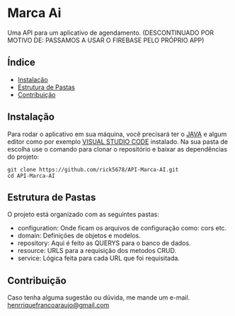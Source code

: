 # Marca Ai

Uma API para um aplicativo de agendamento. 
(DESCONTINUADO POR MOTIVO DE: PASSAMOS A USAR O FIREBASE PELO PRÓPRIO APP)

## Índice

- [Instalação](#instalação)
- [Estrutura de Pastas](#estrutura-de-pastas)
- [Contribuição](#contribuição)

## Instalação

Para rodar o aplicativo em sua máquina, você precisará ter o [JAVA](https://www.oracle.com/java/technologies/javase/jdk17-archive-downloads.html) e algum editor como por exemplo [VISUAL STUDIO CODE](https://code.visualstudio.com/download) instalado.
Na sua pasta de escolha use o comando para clonar o repositório e baixar as dependências do projeto:
```
git clone https://github.com/rick5678/API-Marca-AI.git
cd API-Marca-AI
```

## Estrutura de Pastas
O projeto está organizado com as seguintes pastas:

- configuration: Onde ficam os arquivos de configuração como: cors etc.
- domain: Definições de objetos e modelos.
- repository: Aqui é feito as QUERYS para o banco de dados.
- resource: URLS para a requisição dos metodos CRUD.
- service: Lógica feita para cada URL que foi requisitada.

## Contribuição
Caso tenha alguma sugestão ou dúvida, me mande um e-mail. 
henrriquefrancoaraujo@gmail.com
